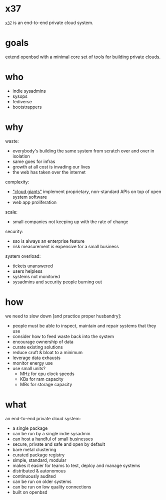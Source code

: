 # x37

[`x37`](x37) is an end-to-end private cloud system.

# goals

extend openbsd with a minimal core set of tools for building private clouds.

# who

- indie sysadmins
- sysops
- fediverse
- bootstrappers

# why

waste:
- everybody's building the same system from scratch over and over in isolation
- same goes for infras
- growth at all cost is invading our lives
- the web has taken over the internet

complexity:
- ["cloud giants"][cloud-giants] implement proprietary, non-standard APIs on top of open system software
- web app proliferation

scale:
- small companies not keeping up with the rate of change

security:
- sso is always an enterprise feature
- risk measurement is expensive for a small business

system overload:
- tickets unanswered
- users helpless
- systems not monitored
- sysadmins and security people burning out

# how

we need to slow down [and practice proper husbandry]:

- people must be able to inspect, maintain and repair systems that they use
- consider how to feed waste back into the system
- encourage ownership of data
- curate existing solutions
- reduce cruft & bloat to a minimum
- leverage data exhausts
- monitor energy use
- use small units?
  - MHz for cpu clock speeds
  - KBs for ram capacity
  - MBs for storage capacity

# what

an end-to-end private cloud system:

- a single package
- can be run by a single indie sysadmin
- can host a handful of small businesses
- secure, private and safe and open by default
- bare metal clustering
- curated package registry
- simple, standard, modular
- makes it easier for teams to test, deploy and manage systems
- distributed & autonomous
- continuously audited
- can be run on older systems
- can be run on low quality connections
- built on openbsd

[x37]: https://diagonal.systems/docs/x37
[cloud-giants]: https://www.dndbeyond.com/monsters/cloud-giant
[k3s-arch]: https://rancher.com/docs/k3s/latest/en/architecture